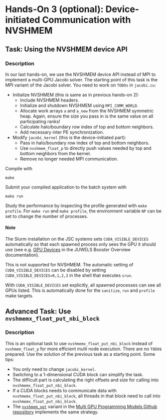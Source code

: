 # Hands-On 3 (optional): Device-initiated Communication with NVSHMEM

## Task: Using the NVSHMEM device API

### Description

In our last hands-on, we use the NVSHMEM device API instead of MPI to implement a multi-GPU Jacobi solver. The starting point of this task is the MPI variant of the Jacobi solver. You need to work on `TODOs` in `jacobi.cu`:

- Initialize NVSHMEM (this is same as in previous hands-on 2):
  - Include NVSHMEM headers.
  - Initialize and shutdown NVSHMEM using `MPI_COMM_WORLD`.
  - Allocate work arrays `a` and `a_new` from the NVSHMEM symmetric heap. Again, ensure the size you pass in is the same value on all participating ranks!
  - Calculate halo/boundary row index of top and bottom neighbors.
  - Add necessary inter PE synchronization.
- Modify `jacobi_kernel` (this is the device-initiated part):
  - Pass in halo/boundary row index of top and bottom neighbors.
  - Use `nvshmem_float_p` to directly push values needed by top and bottom neighbors from the kernel.
  - Remove no longer needed MPI communication.

Compile with

``` {.bash}
make
```

Submit your compiled application to the batch system with

``` {.bash}
make run
```

Study the performance by inspecting the profile generated with
`make profile`. For `make run` and `make profile`, the environment variable `NP` can be set to change the number of processes.

#### Note


The Slurm installation on the JSC systems sets `CUDA_VISIBLE_DEVICES` automatically so that each spawned process only sees the GPU it should use 
(see e.g. [GPU Devices](https://apps.fz-juelich.de/jsc/hps/juwels/booster-overview.html#gpu-devices) in the JUWELS Booster Overview documentation).

This is not supported for NVSHMEM. 
The automatic setting of `CUDA_VISIBLE_DEVICES` can be disabled by setting `CUDA_VISIBLE_DEVICES=0,1,2,3` in the shell that executes `srun`. 

With `CUDA_VISIBLE_DEVICES` set explicitly, all spawned processes can see all GPUs listed. This is automatically done for the `sanitize`, `run` and `profile` make targets.

## Advanced Task: Use `nvshmemx_float_put_nbi_block`

### Description

This is an optional task to use `nvshmemx_float_put_nbi_block` instead of `nvshmem_float_p` for more efficient multi node execution. There are no `TODO`s prepared. Use the solution of the previous task as a starting point. Some tips:

- You only need to change `jacobi_kernel`.
- Switching to a 1-dimensional CUDA block can simplify the task.
- The difficult part is calculating the right offsets and size for calling into `nvshmemx_float_put_nbi_block`.
- If a CUDA blocks needs to communicate data with `nvshmemx_float_put_nbi_block`, all threads in that block need to call into `nvshmemx_float_put_nbi_block`.
- The [`nvshmem_opt`](https://github.com/NVIDIA/multi-gpu-programming-models/blob/master/nvshmem_opt/jacobi.cu#L154) variant in the [Multi GPU Programming Models Github repository](https://github.com/NVIDIA/multi-gpu-programming-models) implements the same strategy.
